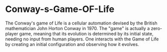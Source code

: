 # Conway-s-Game-OF-Life
The Conway's game of Life is a cellular automation devised by the British mathematician John Horton Conway in 1970. The "game" is actually a zero-player game, meaning that its evolution is determined by its initial state, needing no input from human players. One interacts with the Game of Life by creating an initial configuration and observing how it evolves.
